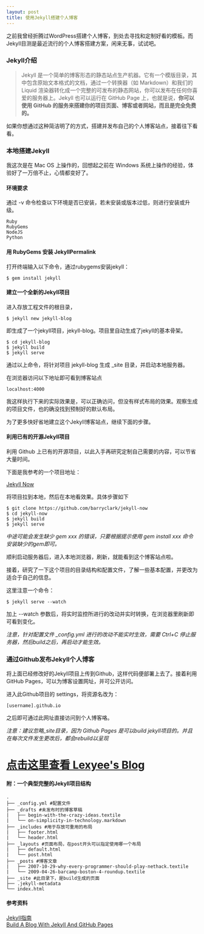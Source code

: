 ```yaml
---
layout: post
title: 使用Jekyll搭建个人博客
---
```


之前我曾经折腾过WordPress搭建个人博客，到处去寻找和定制好看的模板。而Jekyll目测是最近流行的个人博客搭建方案，闲来无事，试试吧。

### Jekyll介绍

>Jekyll 是一个简单的博客形态的静态站点生产机器。它有一个模版目录，其中包含原始文本格式的文档，通过一个转换器（如 Markdown）和我们的 Liquid 渲染器转化成一个完整的可发布的静态网站，你可以发布在任何你喜爱的服务器上。Jekyll 也可以运行在 GitHub Page 上，也就是说，<b>你可以使用 GitHub 的服务来搭建你的项目页面、博客或者网站，而且是完全免费的。</b>

如果你想通过这种简洁明了的方式，搭建并发布自己的个人博客站点，接着往下看看。


### 本地搭建Jekyll

我这次是在 Mac OS 上操作的，回想起之前在 Windows 系统上操作的经验，体验好了一万倍不止，心情都变好了。

#### 环境要求

通过 -v 命令检查以下环境是否已安装，若未安装或版本过低，则进行安装或升级。
   
    Ruby
    RubyGems
    NodeJS
    Python


#### 用 RubyGems 安装 JekyllPermalink

打开终端输入以下命令，通过rubygems安装jekyll：

    $ gem install jekyll


#### 建立一个全新的Jekyll项目

进入存放工程文件的根目录，

    $ jekyll new jekyll-blog

即生成了一个jekyll项目，jekyll-blog。项目里自动生成了jekyll的基本骨架。

    $ cd jekyll-blog
    $ jekyll build
    $ jekyll serve

通过以上命令，将针对项目 jekyll-blog 生成 _site 目录，并启动本地服务器。

在浏览器访问以下地址即可看到博客站点

    localhost:4000


我这样执行下来的实际效果是，可以正确访问，但没有样式布局的效果。观察生成的项目文件，也的确没找到预制好的默认布局。

为了更多快好省地建立这个Jekyll博客站点，继续下面的步骤。


#### 利用已有的开源Jekyll项目

利用 Github 上已有的开源项目，以此入手再研究定制自己需要的内容，可以节省大量时间。

下面是我参考的一个项目地址：

[Jekyll Now](https://github.com/barryclark/jekyll-now)

将项目拉到本地，然后在本地看效果。具体步骤如下

    $ git clone https://github.com/barryclark/jekyll-now
    $ cd jekyll-now
    $ jekyll build
    $ jekyll serve

<i>中途可能会发生缺少 gem xxx 的错误，只要根据提示使用 gem install xxx 命令安装缺少的gem即可。</i>

顺利启动服务器后，进入本地浏览器，刷新，就能看到这个博客站点啦。

接着，研究了一下这个项目的目录结构和配置文件，了解一些基本配置，并更改为适合于自己的信息。

这里注意一个命令：

    $ jekyll serve --watch

加上 --watch 参数后，将实时监控所进行的改动并实时转换，在浏览器里刷新即可看到变化。

<i>注意，针对配置文件 _config.yml 进行的改动不能实时生效，需要 Ctrl+C 停止服务器，然后build之后，再启动才能生效。</i>


### 通过Github发布Jekyll个人博客

将上面已经修改好的Jekyll项目上传到Github，这样代码便部署上去了。接着利用GitHub Pages，可以为博客设置网址，并可公开访问。

进入此Github项目的 settings，将资源名改为：
    
    [username].github.io

之后即可通过此网址直接访问到个人博客咯。

<i>注意：建议忽略_site目录，因为 Github Pages 是可以build jekyll项目的。并且在每次文件发生更改后，都会rebuild以呈现</i>


# [点击这里查看 Lexyee's Blog](lexyee.github.io)





#### 附：一个典型完整的Jekyll项目结构

    .
    ├── _config.yml #配置文件
    ├── _drafts #未发布时的博客草稿
    |   ├── begin-with-the-crazy-ideas.textile
    |   └── on-simplicity-in-technology.markdown
    ├── _includes #用于存放可重用的布局
    |   ├── footer.html
    |   └── header.html
    ├── _layouts #页面布局，在post开头可以指定使用哪一个布局
    |   ├── default.html
    |   └── post.html
    ├── _posts #博客文章
    |   ├── 2007-10-29-why-every-programmer-should-play-nethack.textile
    |   └── 2009-04-26-barcamp-boston-4-roundup.textile
    ├── _site #此目录下，是build生成的页面
    ├── .jekyll-metadata
    └── index.html    


#### 参考资料
[Jekyll指南](https://jekyllrb.com)  
[Build A Blog With Jekyll And GitHub Pages](https://www.smashingmagazine.com/2014/08/build-blog-jekyll-github-pages/)


